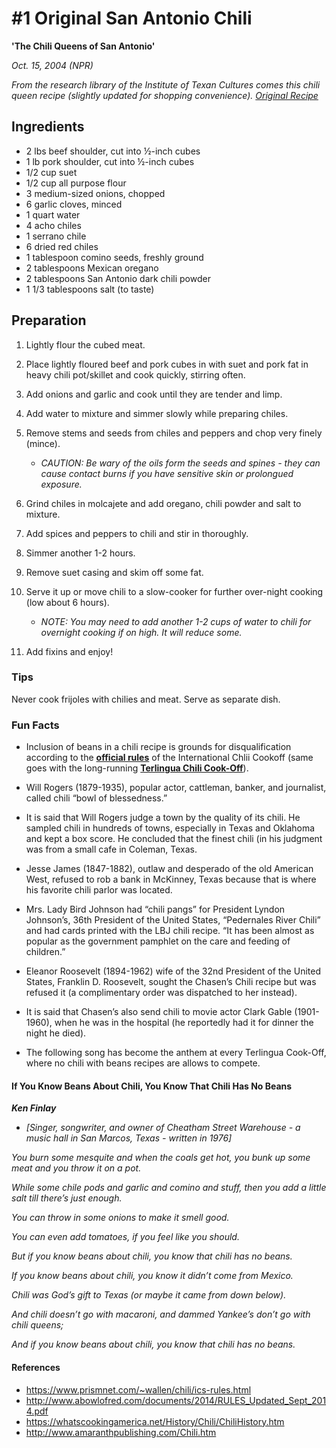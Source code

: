 # #1 Original San Antonio Chili

__'The Chili Queens of San Antonio'__

*Oct. 15, 2004 (NPR)*

*From the research library of the Institute of Texan Cultures comes this chili queen recipe (slightly updated for shopping convenience). [Original Recipe](https://www.npr.org/templates/story/story.php?storyId=4108397)*

## Ingredients

- 2 lbs beef shoulder, cut into ½-inch cubes
- 1 lb pork shoulder, cut into ½-inch cubes
- 1/2 cup suet
- 1/2 cup all purpose flour
- 3 medium-sized onions, chopped
- 6 garlic cloves, minced
- 1 quart water
- 4 acho chiles
- 1 serrano chile
- 6 dried red chiles
- 1 tablespoon comino seeds, freshly ground
- 2 tablespoons Mexican oregano
- 2 tablespoons San Antonio dark chili powder
- 1 1/3 tablespoons salt (to taste)

## Preparation

1. Lightly flour the cubed meat.

2. Place lightly floured beef and pork cubes in with suet and pork fat in heavy chili pot/skillet and cook quickly, stirring often.

3. Add onions and garlic and cook until they are tender and limp.

4. Add water to mixture and simmer slowly while preparing chiles.

5. Remove stems and seeds from chiles and peppers and chop very finely (mince).

    - *CAUTION: Be wary of the oils form the seeds and spines - they can cause contact burns if you have sensitive skin or prolongued exposure.*


6. Grind chiles in molcajete and add oregano, chili powder and salt to mixture.

7. Add spices and peppers to chili and stir in thoroughly.

7. Simmer another 1-2 hours.

8. Remove suet casing and skim off some fat.

9. Serve it up or move chili to a slow-cooker for further over-night cooking (low about 6 hours).

    - *NOTE: You may need to add another 1-2 cups of water to chili for overnight cooking if on high. It will reduce some.*


10. Add fixins and enjoy!


### Tips

Never cook frijoles with chilies and meat.
Serve as separate dish.

### Fun Facts

- Inclusion of beans in a chili recipe is grounds for disqualification according to the __[official rules](https://www.prismnet.com/~wallen/chili/ics-rules.html)__ of the International Chlii Cookoff (same goes with the long-running __[Terlingua Chili Cook-Off](http://www.abowlofred.com/Tolbert_Rules.htm)__).

- Will Rogers (1879-1935), popular actor, cattleman, banker, and journalist, called chili “bowl of blessedness.”

- It is said that Will Rogers judge a town by the quality of its chili.  He sampled chili in hundreds of towns, especially in Texas and Oklahoma and kept a box score.  He concluded that the finest chili (in his judgment was from a small cafe in Coleman, Texas.

- Jesse James (1847-1882), outlaw and desperado of the old American West, refused to rob a bank in McKinney, Texas because that is where his favorite chili parlor was located.

- Mrs. Lady Bird Johnson had “chili pangs” for President Lyndon Johnson’s, 36th President of the United States, “Pedernales River Chili” and had cards printed with the LBJ chili recipe.  “It has been almost as popular as the government pamphlet on the care and feeding of children.”

- Eleanor Roosevelt (1894-1962) wife of the 32nd President of the United States, Franklin D. Roosevelt, sought the Chasen’s Chili recipe but was refused it (a complimentary order was dispatched to her instead).

- It is said that Chasen’s also send chili to movie actor Clark Gable (1901-1960), when he was in the hospital (he reportedly had it for dinner the night he died).

- The following song has become the anthem at every Terlingua Cook-Off, where no chili with beans recipes are allows to compete.


#### If You Know Beans About Chili, You Know That Chili Has No Beans

__*Ken Finlay*__
- *[Singer, songwriter, and owner of Cheatham Street Warehouse - a music hall in San Marcos, Texas - written in 1976]*

*You burn some mesquite and when the coals get hot, you bunk up some meat and you throw it on a pot.*

*While some chile pods and garlic and comino and stuff, then you add a little salt till there’s just enough.*

*You can throw in some onions to make it smell good.*

*You can even add tomatoes, if you feel like you should.*

*But if you know beans about chili, you know that chili has no beans.*

*If you know beans about chili, you know it didn’t come from Mexico.*

*Chili was God’s gift to Texas (or maybe it came from down below).*

*And chili doesn’t go with macaroni, and dammed Yankee’s don’t go with chili queens;*

*And if you know beans about chili, you know that chili has no beans.*

#### References

- https://www.prismnet.com/~wallen/chili/ics-rules.html
- http://www.abowlofred.com/documents/2014/RULES_Updated_Sept_2014.pdf
- https://whatscookingamerica.net/History/Chili/ChiliHistory.htm
- http://www.amaranthpublishing.com/Chili.htm
